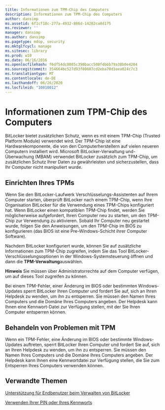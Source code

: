 ```yaml
---
title: Informationen zum TPM-Chip des Computers
description: Informationen zum TPM-Chip des Computers
author: dansimp
ms.assetid: 6f1cf18c-277a-4932-886d-14202ca8d175
ms.reviewer: ''
manager: dansimp
ms.author: dansimp
ms.pagetype: mdop, security
ms.mktglfcycl: manage
ms.sitesec: library
ms.prod: w10
ms.date: 06/16/2016
ms.openlocfilehash: f6df54dc8085c398bacc508fdbbb79a30b0e4204
ms.sourcegitcommit: 354664bc527d93f80687cd2eba70d1eea024c7c3
ms.translationtype: MT
ms.contentlocale: de-DE
ms.lasthandoff: 06/26/2020
ms.locfileid: "10810012"
---
```

# Informationen zum TPM-Chip des Computers


BitLocker bietet zusätzlichen Schutz, wenn es mit einem TPM-Chip (Trusted Platform Module) verwendet wird. Der TPM-Chip ist eine Hardwarekomponente, die von den Computerherstellern auf vielen neueren Computern installiert wird. Microsoft BitLocker-Verwaltung und-Überwachung (MBAM) verwendet BitLocker zusätzlich zum TPM-Chip, um zusätzlichen Schutz Ihrer Daten zu gewährleisten und sicherzustellen, dass Ihr Computer nicht manipuliert wurde.

## Einrichten Ihres TPMs


Wenn Sie den BitLocker-Laufwerk Verschlüsselungs-Assistenten auf Ihrem Computer starten, überprüft BitLocker nach einem TPM-Chip, wenn Ihre Organisation BitLocker für die Verwendung eines TPM-Chips konfiguriert hat. Wenn BitLocker einen kompatiblen TPM-Chip findet, werden Sie möglicherweise aufgefordert, Ihren Computer neu zu starten, um den TPM-Chip zur Verwendung zu aktivieren. Sobald Ihr Computer neu gestartet wurde, folgen Sie den Anweisungen, um den TPM-Chip im BIOS zu konfigurieren (das BIOS ist eine Pre-Windows-Schicht ihrer Computer Software).

Nachdem BitLocker konfiguriert wurde, können Sie auf zusätzliche Informationen zum TPM-Chip zugreifen, indem Sie das Tool BitLocker-Verschlüsselungsoptionen in der Windows-Systemsteuerung öffnen und dann die **TPM-Verwaltung**auswählen.

**Hinweis**  Sie müssen über Administratorrechte auf dem Computer verfügen, um auf dieses Tool zugreifen zu können.

 

Bei einem TPM-Fehler, einer Änderung im BIOS oder bestimmten Windows-Updates sperrt BitLocker Ihren Computer und fordert Sie auf, sich an Ihren Helpdesk zu wenden, um ihn zu entsperren. Sie müssen den Namen Ihres Computers und die Domäne Ihres Computers angeben. Der Helpdesk kann Ihnen eine Kennwort-Datei zur Verfügung stellen, mit der Sie Ihren Computer entsperren können.

## Behandeln von Problemen mit TPM


Wenn ein TPM-Fehler, eine Änderung im BIOS oder bestimmte Windows-Updates auftreten, sperrt BitLocker Ihren Computer und fordert Sie auf, sich an Ihren Helpdesk zu wenden, um ihn zu entsperren. Sie müssen den Namen Ihres Computers und die Domäne Ihres Computers angeben. Der Helpdesk kann Ihnen eine Kennwortdatei zur Verfügung stellen, die Sie zum Entsperren Ihres Computers verwenden können.

## Verwandte Themen


[Unterstützung für Endbenutzer beim Verwalten von BitLocker](helping-end-users-manage-bitlocker.md)

[Verwenden Ihrer PIN oder Ihres Kennworts](using-your-pin-or-password.md)

 

 





